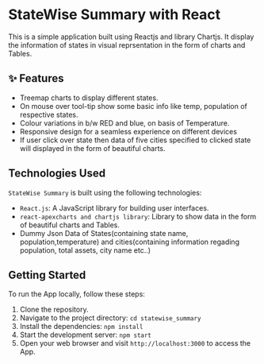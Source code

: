 #  StateWise Summary with React<br />
This is a simple application built using Reactjs and library Chartjs. It display the information of states in visual reprsentation in the form of charts and Tables.

## ✨ Features

- Treemap charts to display different states.
- On mouse over tool-tip show some basic info like temp, population of respective states.
- Colour variations in b/w RED and blue, on basis of Temperature.
- Responsive design for a seamless experience on different devices
- If user click over state then data of five cities specified to clicked state will displayed in the form of beautiful charts. 



## Technologies Used

`StateWise Summary` is built using the following technologies:

- `React.js`: A JavaScript library for building user interfaces.
- `react-apexcharts and chartjs library`: Library to show data in the form of beautiful charts and Tables.
- Dummy Json Data of States(containing state name, population,temperature) and cities(containing information regading population, total assets, city name etc..)


## Getting Started

To run the App locally, follow these steps:

1. Clone the repository.
2. Navigate to the project directory: `cd statewise_summary`
3. Install the dependencies: `npm install`
6. Start the development server: `npm start`
7. Open your web browser and visit `http://localhost:3000` to access the App.

